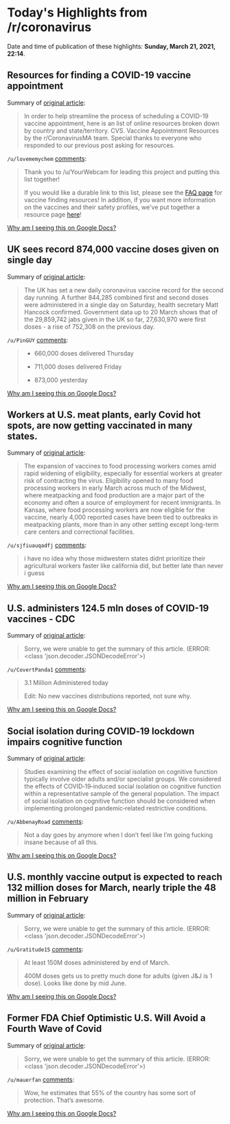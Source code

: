 # Today's Highlights from /r/coronavirus

Date and time of publication of these highlights: **Sunday, March 21, 2021, 22:14**.

## Resources for finding a COVID-19 vaccine appointment

Summary of [original article](https://www.reddit.com/r/Coronavirus/comments/m4ir9q/resources_for_finding_a_covid19_vaccine/):

> In order to help streamline the process of scheduling a COVID-19 vaccine appointment, here is an list of online resources broken down by country and state/territory. CVS. Vaccine Appointment Resources by the r/CoronavirusMA team. Special thanks to everyone who responded to our previous post asking for resources.

`/u/lovememychem` [comments](https://www.reddit.com/r/Coronavirus/comments/m4ir9q/resources_for_finding_a_covid19_vaccine/):

> Thank you to /u/YourWebcam for leading this project and putting this list together!
> 
> If you would like a durable link to this list, please see the [FAQ page](https://www.reddit.com/r/Coronavirus/wiki/faq/vaccinefinder) for vaccine finding resources! In addition, if you want more information on the vaccines and their safety profiles, we've put together a resource page [here](https://www.reddit.com/r/Coronavirus/wiki/faq#wiki_vaccines)!

[Why am I seeing this on Google Docs?](https://docs.google.com/document/d/1Dc6We63vOXIZsc0op-Bt4abqkYjXzOigalQqFxmvvbM/edit?usp=sharing)

## UK sees record 874,000 vaccine doses given on single day

Summary of [original article](https://www.independent.co.uk/news/uk/home-news/covid-vaccine-doses-uk-record-b1820242.html):

> The UK has set a new daily coronavirus vaccine record for the second day running. A further 844,285 combined first and second doses were administered in a single day on Saturday, health secretary Matt Hancock confirmed. Government data up to 20 March shows that of the 29,859,742 jabs given in the UK so far, 27,630,970 were first doses - a rise of 752,308 on the previous day.

`/u/PinGUY` [comments](https://www.reddit.com/r/Coronavirus/comments/m9yg2i/uk_sees_record_874000_vaccine_doses_given_on/):

> * 660,000 doses delivered Thursday 
> 
> * 711,000 doses delivered Friday 
> 
> * 873,000 yesterday

[Why am I seeing this on Google Docs?](https://docs.google.com/document/d/1Dc6We63vOXIZsc0op-Bt4abqkYjXzOigalQqFxmvvbM/edit?usp=sharing)

## Workers at U.S. meat plants, early Covid hot spots, are now getting vaccinated in many states.

Summary of [original article](https://www.nytimes.com/2021/03/21/world/covid-vaccine-meat-plants.html):

> The expansion of vaccines to food processing workers comes amid rapid widening of eligibility, especially for essential workers at greater risk of contracting the virus. Eligibility opened to many food processing workers in early March across much of the Midwest, where meatpacking and food production are a major part of the economy and often a source of employment for recent immigrants. In Kansas, where food processing workers are now eligible for the vaccine, nearly 4,000 reported cases have been tied to outbreaks in meatpacking plants, more than in any other setting except long-term care centers and correctional facilities.

`/u/sjfiuauqadfj` [comments](https://www.reddit.com/r/Coronavirus/comments/ma8g3o/workers_at_us_meat_plants_early_covid_hot_spots/):

> i have no idea why those midwestern states didnt prioritize their agricultural workers faster like california did, but better late than never i guess

[Why am I seeing this on Google Docs?](https://docs.google.com/document/d/1Dc6We63vOXIZsc0op-Bt4abqkYjXzOigalQqFxmvvbM/edit?usp=sharing)

## U.S. administers 124.5 mln doses of COVID-19 vaccines - CDC

Summary of [original article](https://financialpost.com/pmn/business-pmn/u-s-administers-124-5-mln-doses-of-covid-19-vaccines-cdc):

> Sorry, we were unable to get the summary of this article. (ERROR: <class 'json.decoder.JSONDecodeError'>)

`/u/CovertPanda1` [comments](https://www.reddit.com/r/Coronavirus/comments/ma2a4e/us_administers_1245_mln_doses_of_covid19_vaccines/):

> 3.1 Million Administered today
> 
> Edit: No new vaccines distributions reported, not sure why.

[Why am I seeing this on Google Docs?](https://docs.google.com/document/d/1Dc6We63vOXIZsc0op-Bt4abqkYjXzOigalQqFxmvvbM/edit?usp=sharing)

## Social isolation during COVID‐19 lockdown impairs cognitive function

Summary of [original article](https://onlinelibrary.wiley.com/doi/10.1002/acp.3821):

> Studies examining the effect of social isolation on cognitive function typically involve older adults and/or specialist groups. We considered the effects of COVID‐19‐induced social isolation on cognitive function within a representative sample of the general population. The impact of social isolation on cognitive function should be considered when implementing prolonged pandemic‐related restrictive conditions.

`/u/AbbenayRoad` [comments](https://www.reddit.com/r/Coronavirus/comments/ma7gz3/social_isolation_during_covid19_lockdown_impairs/):

> Not a day goes by anymore when I don’t feel like I’m going fucking insane because of all this.

[Why am I seeing this on Google Docs?](https://docs.google.com/document/d/1Dc6We63vOXIZsc0op-Bt4abqkYjXzOigalQqFxmvvbM/edit?usp=sharing)

## U.S. monthly vaccine out­put is ex­pected to reach 132 mil­lion doses for March, nearly triple the 48 mil­lion in Feb­ruary

Summary of [original article](https://www.wsj.com/articles/covid-19-vaccine-manufacturing-in-u-s-races-ahead-11616328001?st=i8pajer8lcm4rbc&reflink=article_copyURL_share):

> Sorry, we were unable to get the summary of this article. (ERROR: <class 'json.decoder.JSONDecodeError'>)

`/u/Gratitude15` [comments](https://www.reddit.com/r/Coronavirus/comments/ma1xj1/us_monthly_vaccine_output_is_expected_to_reach/):

> At least 150M doses administered by end of March.
> 
> 400M doses gets us to pretty much done for adults (given J&J is 1 dose). Looks like done by mid June.

[Why am I seeing this on Google Docs?](https://docs.google.com/document/d/1Dc6We63vOXIZsc0op-Bt4abqkYjXzOigalQqFxmvvbM/edit?usp=sharing)

## Former FDA Chief Optimistic U.S. Will Avoid a Fourth Wave of Covid

Summary of [original article](https://www.mediaite.com/tv/former-fda-chief-optimistic-u-s-will-avoid-a-fourth-wave-of-covid/):

> Sorry, we were unable to get the summary of this article. (ERROR: <class 'json.decoder.JSONDecodeError'>)

`/u/mauerfan` [comments](https://www.reddit.com/r/Coronavirus/comments/ma49t6/former_fda_chief_optimistic_us_will_avoid_a/):

> Wow, he estimates that 55% of the country has some sort of protection. That’s awesome.

[Why am I seeing this on Google Docs?](https://docs.google.com/document/d/1Dc6We63vOXIZsc0op-Bt4abqkYjXzOigalQqFxmvvbM/edit?usp=sharing)

